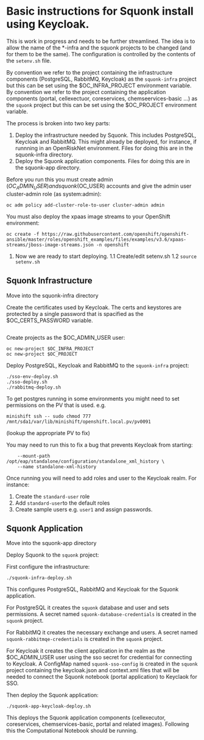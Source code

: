 # Basic instructions for Squonk install using Keycloak.

This is work in progress and needs to be further streamlined.
The idea is to allow the name of the *-infra and the squonk projects to be changed (and for them to be the same). 
The configuration is controlled by the contents of
the `setenv.sh` file.

By convention we refer to the project containing the infrastructure components (PostgreSQL, RabbitMQ, Keycloak) as the 
`squonk-infra` project but this can be set using the $OC_INFRA_PROJECT environment variable.
By convention we refer to the project containing the application components (portal, cellexectuor, coreservices, chemseervices-basic ...) as the `squonk` project but this can be set using the $OC_PROJECT environment variable.
 
The process is broken into two key parts:

1. Deploy the infrastructure needed by Squonk. This includes PostgreSQL, Keycloak and RabbitMQ. This might already be deployed, 
for instance, if runnning in an OpenRiskNet environment. Files for doing this are in the squonk-infra directory.
2. Deploy the Squonk application components. Files for doing this are in the squonk-app directory.

Before you run this you must create admin ($OC_ADMIN_USER) and squonk ($OC_USER) accounts
and give the admin user cluster-admin role (as system:admin):
```
oc adm policy add-cluster-role-to-user cluster-admin admin
```

You must also deploy the xpaas image streams to your OpenShift environment:
```
oc create -f https://raw.githubusercontent.com/openshift/openshift-ansible/master/roles/openshift_examples/files/examples/v3.6/xpaas-streams/jboss-image-streams.json -n openshift
```

1. Now we are ready to start deploying.
1.1 Create/edit setenv.sh
1.2 `source setenv.sh`

## Squonk Infrastructure

Move into the squonk-infra directory

Create the certificates used by Keycloak.
The certs and keystores are protected by a single password that is spacified as the $OC_CERTS_PASSWORD variable.

```./certs-create.sh
```

Create projects as the $OC_ADMIN_USER user:
```
oc new-project $OC_INFRA_PROJECT
oc new-project $OC_PROJECT
```

Deploy PostgreSQL, Keycloak and RabbitMQ to the `squonk-infra` project:
```
./sso-env-deploy.sh
./sso-deploy.sh
./rabbitmq-deploy.sh
```

To get postgres running in some environments you might need to set permissions on the PV that is used. e.g.
```
minishift ssh -- sudo chmod 777 /mnt/sda1/var/lib/minishift/openshift.local.pv/pv0091
```
(lookup the appropriate PV to fix)

You may need to run this to fix a bug that prevents Keycloak from starting:
```oc volume dc/sso --add --claim-size 512M \
    --mount-path /opt/eap/standalone/configuration/standalone_xml_history \
    --name standalone-xml-history
```
    
Once running you will need to add roles and user to the Keycloak realm.
For instance:
1. Create the `standard-user` role
1. Add `standard-user`to the default roles
1. Create sample users e.g. `user1` and assign passwords.

## Squonk Application

Move into the squonk-app directory

Deploy Squonk to the `squonk` project:

First configure the infrastructure: 
```
./squonk-infra-deploy.sh
```
This configures PostgreSQL, RabbitMQ and Keycloak for the Squonk application.

For PostgreSQL it creates the `squonk` database and user and sets permissions. A secret named `squonk-database-credentials` is created in the `squonk` project.

For RabbitMQ it creates the necessary exchange and users. A secret named `squonk-rabbitmqe-credentials` is created in the `squonk` project.

For Keycloak it creates the client application in the realm as the $OC_ADMIN_USER user using the sso secret for credential for connecting to Keycloak. A ConfigMap named `squonk-sso-config` is created in the `squonk` project containing the keycloak.json and context.xml files that will be needed to connect the Squonk notebook (portal application) to Keyclaok for SSO.

Then deploy the Squonk application: 
```
./squonk-app-keycloak-deploy.sh
```
This deploys the Squonk application components (cellexecutor, coreservices, chemservices-basic, portal and related images).
Following this the Computational Notebook should be running.


